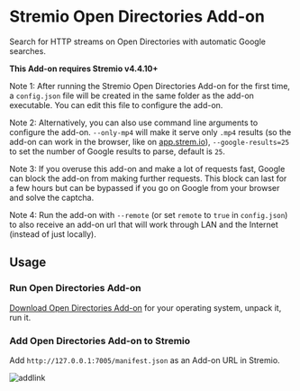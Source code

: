 # Stremio Open Directories Add-on

Search for HTTP streams on Open Directories with automatic Google searches.

**This Add-on requires Stremio v4.4.10+**

Note 1: After running the Stremio Open Directories Add-on for the first time, a `config.json` file will be created in the same folder as the add-on executable. You can edit this file to configure the add-on.

Note 2: Alternatively, you can also use command line arguments to configure the add-on. `--only-mp4` will make it serve only `.mp4` results (so the add-on can work in the browser, like on [app.strem.io](https://app.strem.io/shell-v4.4/)), `--google-results=25` to set the number of Google results to parse, default is `25`.

Note 3: If you overuse this add-on and make a lot of requests fast, Google can block the add-on from making further requests. This block can last for a few hours but can be bypassed if you go on Google from your browser and solve the captcha.

Note 4: Run the add-on with `--remote` (or set `remote` to `true` in `config.json`) to also receive an add-on url that will work through LAN and the Internet (instead of just locally).

## Usage


### Run Open Directories Add-on

[Download Open Directories Add-on](https://github.com/BoredLama/stremio-open-directories-addon/releases) for your operating system, unpack it, run it.


### Add Open Directories Add-on to Stremio

Add `http://127.0.0.1:7005/manifest.json` as an Add-on URL in Stremio.

![addlink](https://user-images.githubusercontent.com/1777923/43146711-65a33ccc-8f6a-11e8-978e-4c69640e63e3.png)
